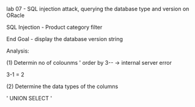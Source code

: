 lab 07 - SQL injection attack, querying the database type and version on ORacle 

SQL Injection - Product category filter

End Goal - display the database version string

Analysis:

(1) Determin no of colounms 
' order by 3-- -> internal server error

3-1 = 2

(2) Determine the data types of the columns 

' UNION SELECT '